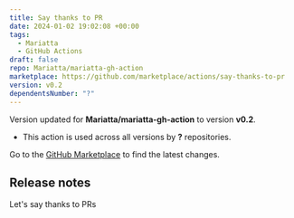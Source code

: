 ```yaml
---
title: Say thanks to PR
date: 2024-01-02 19:02:08 +00:00
tags:
  - Mariatta
  - GitHub Actions
draft: false
repo: Mariatta/mariatta-gh-action
marketplace: https://github.com/marketplace/actions/say-thanks-to-pr
version: v0.2
dependentsNumber: "?"
---
```



Version updated for **Mariatta/mariatta-gh-action** to version **v0.2**.
- This action is used across all versions by **?** repositories.

Go to the [GitHub Marketplace](https://github.com/marketplace/actions/say-thanks-to-pr) to find the latest changes.

## Release notes

Let's say thanks to PRs
